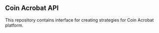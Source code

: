 ## Coin Acrobat API
This repository contains interface for creating strategies for Coin Acrobat platform.
